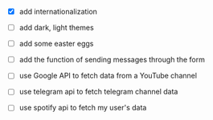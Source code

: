 - [x] add internationalization 
- [ ] add dark, light themes
- [ ] add some easter eggs
- [ ] add the function of sending messages through the form

- [ ] use Google API to fetch data from a YouTube channel
- [ ] use telegram api to fetch telegram channel data
- [ ] use spotify api to fetch my user's data